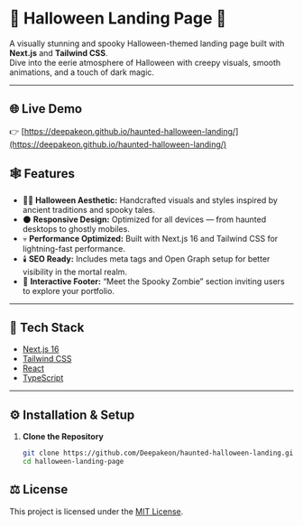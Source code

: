 # 🎃 Halloween Landing Page 👻

A visually stunning and spooky Halloween-themed landing page built with **Next.js** and **Tailwind CSS**.  
Dive into the eerie atmosphere of Halloween with creepy visuals, smooth animations, and a touch of dark magic.

---

## 🌐 Live Demo

👉 [https://deepakeon.github.io/haunted-halloween-landing/](https://deepakeon.github.io/haunted-halloween-landing/)


## 🕸️ Features

- 🧛‍♂️ **Halloween Aesthetic:** Handcrafted visuals and styles inspired by ancient traditions and spooky tales.  
- 🌑 **Responsive Design:** Optimized for all devices — from haunted desktops to ghostly mobiles.  
- 💀 **Performance Optimized:** Built with Next.js 16 and Tailwind CSS for lightning-fast performance.  
- 🕯️ **SEO Ready:** Includes meta tags and Open Graph setup for better visibility in the mortal realm.  
- 🧟 **Interactive Footer:** “Meet the Spooky Zombie” section inviting users to explore your portfolio.

---

## 🧰 Tech Stack

- [Next.js 16](https://nextjs.org)
- [Tailwind CSS](https://tailwindcss.com)
- [React](https://react.dev)
- [TypeScript](https://www.typescriptlang.org)

---

## ⚙️ Installation & Setup

1. **Clone the Repository**

   ```bash
   git clone https://github.com/Deepakeon/haunted-halloween-landing.git
   cd halloween-landing-page

## ⚖️ License
This project is licensed under the [MIT License](./LICENSE).